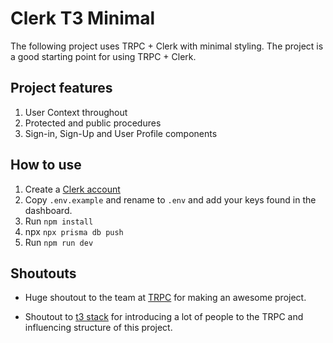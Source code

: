 # Clerk T3 Minimal

The following project uses TRPC + Clerk with minimal styling. The project is a good starting point for using TRPC + Clerk.

## Project features

1. User Context throughout
2. Protected and public procedures
3. Sign-in, Sign-Up and User Profile components

## How to use

1. Create a [Clerk account](https://dashboard.clerk.dev/sign-up)
2. Copy `.env.example` and rename to `.env` and add your keys found in the dashboard.
3. Run `npm install`
4. npx `npx prisma db push`
4. Run `npm run dev`

## Shoutouts

- Huge shoutout to the team at [TRPC](https://trpc.io) for making an awesome project.

- Shoutout to [t3 stack](https://create.t3.gg/) for introducing a lot of people to the TRPC and influencing structure of this project.
